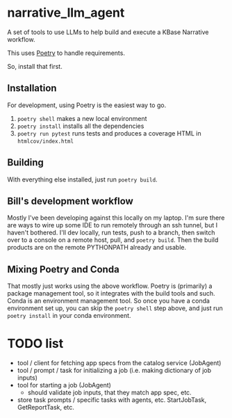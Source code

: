 # narrative_llm_agent
A set of tools to use LLMs to help build and execute a KBase Narrative workflow.

This uses [Poetry](https://python-poetry.org/) to handle requirements.

So, install that first.

## Installation
For development, using Poetry is the easiest way to go.
1. `poetry shell` makes a new local environment
2. `poetry install` installs all the dependencies
3. `poetry run pytest` runs tests and produces a coverage HTML in `htmlcov/index.html`

## Building
With everything else installed, just run `poetry build`.

## Bill's development workflow
Mostly I've been developing against this locally on my laptop. I'm sure there are ways to wire up some IDE to run remotely through an ssh tunnel, but I haven't bothered. I'll dev locally, run tests, push to a branch, then switch over to a console on a remote host, pull, and `poetry build`. Then the build products are on the remote PYTHONPATH already and usable.

## Mixing Poetry and Conda
That mostly just works using the above workflow. Poetry is (primarily) a package management tool, so it integrates with the build tools and such. Conda is an environment management tool. So once you have a conda environment set up, you can skip the `poetry shell` step above, and just run `poetry install` in your conda environment.

# TODO list
* tool / client for fetching app specs from the catalog service (JobAgent)
* tool / prompt / task for initializing a job (i.e. making dictionary of job inputs)
* tool for starting a job (JobAgent)
  * should validate job inputs, that they match app spec, etc.
* store task prompts / specific tasks with agents, etc. StartJobTask, GetReportTask, etc.
